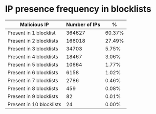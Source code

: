 # IP presence frequency in blocklists
| Malicious IP | Number of IPs | % |
|----|----|----|
| Present in 1 blocklist | 364627 | 60.37% |
| Present in 2 blocklists | 166018 | 27.49% |
| Present in 3 blocklists | 34703 | 5.75% |
| Present in 4 blocklists | 18467 | 3.06% |
| Present in 5 blocklists | 10664 | 1.77% |
| Present in 6 blocklists | 6158 | 1.02% |
| Present in 7 blocklists | 2786 | 0.46% |
| Present in 8 blocklists | 459 | 0.08% |
| Present in 9 blocklists | 82 | 0.01% |
| Present in 10 blocklists | 24 | 0.00% |
